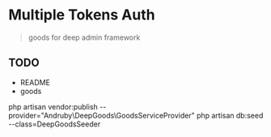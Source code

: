 # Multiple Tokens Auth

> goods for deep admin framework

## TODO

* README
* goods

php artisan vendor:publish --provider="Andruby\DeepGoods\GoodsServiceProvider"
php artisan db:seed --class=DeepGoodsSeeder
